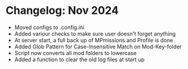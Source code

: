 # Changelog: Nov 2024

- Moved configs to .config.ini
- Added variour checks to make sure user doesn't forget anything
- At server start, a full back up of MPmissions and Profile is done
- Added Glob Pattern for Case-Insensitive Match on Mod-Key-folder
- Script now converts all mod folders to lowercase
- Added a function to clear the old log files at start up
